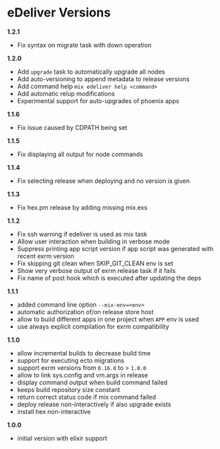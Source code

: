 eDeliver Versions
=================

__1.2.1__

- Fix syntax on migrate task with down operation

__1.2.0__

- Add `upgrade` task to automatically upgrade all nodes
- Add auto-versioning to append metadata to release versions
- Add command help `mix edeliver help <command>`
- Add automatic relup modifications
- Experimental support for auto-upgrades of phoenix apps

__1.1.6__

- Fix issue caused by CDPATH being set

__1.1.5__

- Fix displaying all output for node commands

__1.1.4__

- Fix selecting release when deploying and no version is given

__1.1.3__

- Fix hex.pm release by adding missing mix.exs

__1.1.2__

- Fix ssh warning if edeliver is used as mix task
- Allow user interaction when building in verbose mode
- Suppress printing app script version if app script was generated with recent exrm version
- Fix skipping git clean when SKIP_GIT_CLEAN env is set
- Show very verbose output of exrm release task if it fails
- Fix name of post hook which is executed after updating the deps

__1.1.1__

- added command line option `--mix-env=<env>`
- automatic authorization of/on release store host
- allow to build different apps in one project when `APP` env is used
- use always explicit compilation for exrm compatibility

__1.1.0__

- allow incremental builds to decrease build time
- support for executing ecto migrations
- support exrm versions from `0.16.0` to > `1.0.0`
- allow to link sys.config and vm.args in release
- display command output when build command failed
- keeps build repository size constant
- return correct status code if mix command failed
- deploy release non-interactively if also upgrade exists
- install hex non-interactive


__1.0.0__

 - initial version with elixir support

